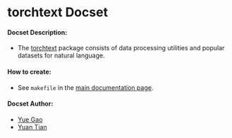 torchtext Docset
==================

#### Docset Description:

- The [torchtext](https://github.com/pytorch/text) package consists of data processing utilities and popular datasets for natural language.

#### How to create:

- See `makefile` in the [main documentation page](https://github.com/pytorch/text/blob/master/docs/Makefile).

#### Docset Author:

- [Yue Gao](https://github.com/hologerry)
- [Yuan Tian](https://github.com/xzwj)

